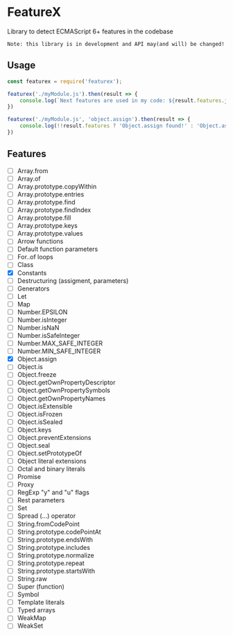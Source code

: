 # FeatureX
Library to detect ECMAScript 6+ features in the codebase

`Note: this library is in development and API may(and will) be changed!`

## Usage

```js
const featurex = require('featurex');

featurex('./myModule.js').then(result => {
    console.log(`Next features are used in my code: ${result.features.join(', ')}`);
})
```

```js
featurex('./myModule.js', 'object.assign').then(result => {
    console.log(!!result.features ? 'Object.assign found!' : 'Object.assign not found!');
})
```

## Features

- [ ] Array.from
- [ ] Array.of
- [ ] Array.prototype.copyWithin
- [ ] Array.prototype.entries
- [ ] Array.prototype.find
- [ ] Array.prototype.findIndex
- [ ] Array.prototype.fill
- [ ] Array.prototype.keys
- [ ] Array.prototype.values
- [ ] Arrow functions
- [ ] Default function parameters
- [ ] For..of loops
- [ ] Class
- [x] Constants
- [ ] Destructuring (assigment, parameters)
- [ ] Generators
- [ ] Let
- [ ] Map
- [ ] Number.EPSILON
- [ ] Number.isInteger
- [ ] Number.isNaN
- [ ] Number.isSafeInteger
- [ ] Number.MAX_SAFE_INTEGER
- [ ] Number.MIN_SAFE_INTEGER
- [x] Object.assign
- [ ] Object.is
- [ ] Object.freeze
- [ ] Object.getOwnPropertyDescriptor
- [ ] Object.getOwnPropertySymbols
- [ ] Object.getOwnPropertyNames
- [ ] Object.isExtensible
- [ ] Object.isFrozen
- [ ] Object.isSealed
- [ ] Object.keys
- [ ] Object.preventExtensions
- [ ] Object.seal
- [ ] Object.setPrototypeOf
- [ ] Object literal extensions
- [ ] Octal and binary literals
- [ ] Promise
- [ ] Proxy
- [ ] RegExp "y" and "u" flags
- [ ] Rest parameters
- [ ] Set
- [ ] Spread (...) operator
- [ ] String.fromCodePoint
- [ ] String.prototype.codePointAt
- [ ] String.prototype.endsWith
- [ ] String.prototype.includes
- [ ] String.prototype.normalize
- [ ] String.prototype.repeat
- [ ] String.prototype.startsWith
- [ ] String.raw
- [ ] Super (function)
- [ ] Symbol
- [ ] Template literals
- [ ] Typed arrays
- [ ] WeakMap
- [ ] WeakSet
